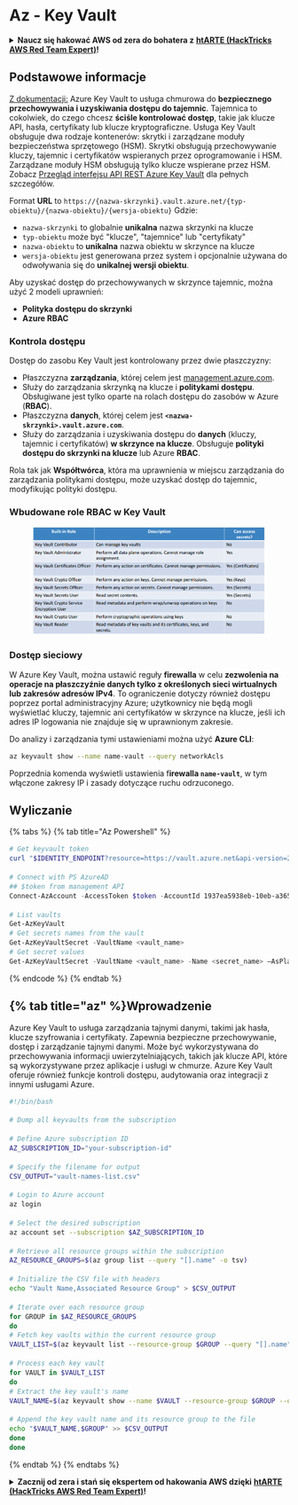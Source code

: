 # Az - Key Vault

<details>

<summary><strong>Naucz się hakować AWS od zera do bohatera z</strong> <a href="https://training.hacktricks.xyz/courses/arte"><strong>htARTE (HackTricks AWS Red Team Expert)</strong></a><strong>!</strong></summary>

Inne sposoby wsparcia HackTricks:

* Jeśli chcesz zobaczyć swoją **firmę reklamowaną w HackTricks** lub **pobrać HackTricks w formacie PDF**, sprawdź [**PLANY SUBSKRYPCYJNE**](https://github.com/sponsors/carlospolop)!
* Kup [**oficjalne gadżety PEASS & HackTricks**](https://peass.creator-spring.com)
* Odkryj [**Rodzinę PEASS**](https://opensea.io/collection/the-peass-family), naszą kolekcję ekskluzywnych [**NFT**](https://opensea.io/collection/the-peass-family)
* **Dołącz do** 💬 [**grupy Discord**](https://discord.gg/hRep4RUj7f) lub [**grupy telegramowej**](https://t.me/peass) lub **śledź** nas na **Twitterze** 🐦 [**@hacktricks\_live**](https://twitter.com/hacktricks\_live)**.**
* **Podziel się swoimi sztuczkami hakerskimi, przesyłając PR-y do** [**HackTricks**](https://github.com/carlospolop/hacktricks) i [**HackTricks Cloud**](https://github.com/carlospolop/hacktricks-cloud) na GitHubie.

</details>

## Podstawowe informacje

[Z dokumentacji:](https://learn.microsoft.com/en-us/azure/key-vault/general/basic-concepts) Azure Key Vault to usługa chmurowa do **bezpiecznego przechowywania i uzyskiwania dostępu do tajemnic**. Tajemnica to cokolwiek, do czego chcesz **ściśle kontrolować dostęp**, takie jak klucze API, hasła, certyfikaty lub klucze kryptograficzne. Usługa Key Vault obsługuje dwa rodzaje kontenerów: skrytki i zarządzane moduły bezpieczeństwa sprzętowego (HSM). Skrytki obsługują przechowywanie kluczy, tajemnic i certyfikatów wspieranych przez oprogramowanie i HSM. Zarządzane moduły HSM obsługują tylko klucze wspierane przez HSM. Zobacz [Przegląd interfejsu API REST Azure Key Vault](https://learn.microsoft.com/en-us/azure/key-vault/general/about-keys-secrets-certificates) dla pełnych szczegółów.

Format **URL** to `https://{nazwa-skrzynki}.vault.azure.net/{typ-obiektu}/{nazwa-obiektu}/{wersja-obiektu}` Gdzie:

* `nazwa-skrzynki` to globalnie **unikalna** nazwa skrzynki na klucze
* `typ-obiektu` może być "klucze", "tajemnice" lub "certyfikaty"
* `nazwa-obiektu` to **unikalna** nazwa obiektu w skrzynce na klucze
* `wersja-obiektu` jest generowana przez system i opcjonalnie używana do odwoływania się do **unikalnej wersji obiektu**.

Aby uzyskać dostęp do przechowywanych w skrzynce tajemnic, można użyć 2 modeli uprawnień:

* **Polityka dostępu do skrzynki**
* **Azure RBAC**

### Kontrola dostępu <a href="#access-control" id="access-control"></a>

Dostęp do zasobu Key Vault jest kontrolowany przez dwie płaszczyzny:

* Płaszczyzna **zarządzania**, której celem jest [management.azure.com](http://management.azure.com/).
* Służy do zarządzania skrzynką na klucze i **politykami dostępu**. Obsługiwane jest tylko oparte na rolach dostępu do zasobów w Azure (**RBAC**).
* Płaszczyzna **danych**, której celem jest **`<nazwa-skrzynki>.vault.azure.com`**.
* Służy do zarządzania i uzyskiwania dostępu do **danych** (kluczy, tajemnic i certyfikatów) **w skrzynce na klucze**. Obsługuje **polityki dostępu do skrzynki na klucze** lub Azure **RBAC**.

Rola tak jak **Współtwórca**, która ma uprawnienia w miejscu zarządzania do zarządzania politykami dostępu, może uzyskać dostęp do tajemnic, modyfikując polityki dostępu.

### Wbudowane role RBAC w Key Vault <a href="#rbac-built-in-roles" id="rbac-built-in-roles"></a>

<figure><img src="../../../.gitbook/assets/image (27).png" alt=""><figcaption></figcaption></figure>

### Dostęp sieciowy

W Azure Key Vault, można ustawić reguły **firewalla** w celu **zezwolenia na operacje na płaszczyźnie danych tylko z określonych sieci wirtualnych lub zakresów adresów IPv4**. To ograniczenie dotyczy również dostępu poprzez portal administracyjny Azure; użytkownicy nie będą mogli wyświetlać kluczy, tajemnic ani certyfikatów w skrzynce na klucze, jeśli ich adres IP logowania nie znajduje się w uprawnionym zakresie.

Do analizy i zarządzania tymi ustawieniami można użyć **Azure CLI**:
```bash
az keyvault show --name name-vault --query networkAcls
```
Poprzednia komenda wyświetli ustawienia f**irewalla `name-vault`**, w tym włączone zakresy IP i zasady dotyczące ruchu odrzuconego.

## Wyliczanie

{% tabs %}
{% tab title="Az Powershell" %}
```powershell
# Get keyvault token
curl "$IDENTITY_ENDPOINT?resource=https://vault.azure.net&api-version=2017-09-01" -H secret:$IDENTITY_HEADER

# Connect with PS AzureAD
## $token from management API
Connect-AzAccount -AccessToken $token -AccountId 1937ea5938eb-10eb-a365-10abede52387 -KeyVaultAccessToken $keyvaulttoken

# List vaults
Get-AzKeyVault
# Get secrets names from the vault
Get-AzKeyVaultSecret -VaultName <vault_name>
# Get secret values
Get-AzKeyVaultSecret -VaultName <vault_name> -Name <secret_name> –AsPlainText
```
{% endcode %}
{% endtab %}

{% tab title="az" %}Wprowadzenie
---

Azure Key Vault to usługa zarządzania tajnymi danymi, takimi jak hasła, klucze szyfrowania i certyfikaty. Zapewnia bezpieczne przechowywanie, dostęp i zarządzanie tajnymi danymi. Może być wykorzystywana do przechowywania informacji uwierzytelniających, takich jak klucze API, które są wykorzystywane przez aplikacje i usługi w chmurze. Azure Key Vault oferuje również funkcje kontroli dostępu, audytowania oraz integracji z innymi usługami Azure.
```bash
#!/bin/bash

# Dump all keyvaults from the subscription

# Define Azure subscription ID
AZ_SUBSCRIPTION_ID="your-subscription-id"

# Specify the filename for output
CSV_OUTPUT="vault-names-list.csv"

# Login to Azure account
az login

# Select the desired subscription
az account set --subscription $AZ_SUBSCRIPTION_ID

# Retrieve all resource groups within the subscription
AZ_RESOURCE_GROUPS=$(az group list --query "[].name" -o tsv)

# Initialize the CSV file with headers
echo "Vault Name,Associated Resource Group" > $CSV_OUTPUT

# Iterate over each resource group
for GROUP in $AZ_RESOURCE_GROUPS
do
# Fetch key vaults within the current resource group
VAULT_LIST=$(az keyvault list --resource-group $GROUP --query "[].name" -o tsv)

# Process each key vault
for VAULT in $VAULT_LIST
do
# Extract the key vault's name
VAULT_NAME=$(az keyvault show --name $VAULT --resource-group $GROUP --query "name" -o tsv)

# Append the key vault name and its resource group to the file
echo "$VAULT_NAME,$GROUP" >> $CSV_OUTPUT
done
done
```
{% endtab %}
{% endtabs %}

<details>

<summary><strong>Zacznij od zera i stań się ekspertem od hakowania AWS dzięki</strong> <a href="https://training.hacktricks.xyz/courses/arte"><strong>htARTE (HackTricks AWS Red Team Expert)</strong></a><strong>!</strong></summary>

Inne sposoby wsparcia HackTricks:

* Jeśli chcesz zobaczyć swoją **firmę reklamowaną w HackTricks** lub **pobrać HackTricks w formacie PDF**, sprawdź [**PLANY SUBSKRYPCYJNE**](https://github.com/sponsors/carlospolop)!
* Kup [**oficjalne gadżety PEASS & HackTricks**](https://peass.creator-spring.com)
* Odkryj [**Rodzinę PEASS**](https://opensea.io/collection/the-peass-family), naszą kolekcję ekskluzywnych [**NFT**](https://opensea.io/collection/the-peass-family)
* **Dołącz do** 💬 [**grupy Discord**](https://discord.gg/hRep4RUj7f) lub [**grupy telegram**](https://t.me/peass) lub **śledź** nas na **Twitterze** 🐦 [**@hacktricks\_live**](https://twitter.com/hacktricks\_live)**.**
* **Podziel się swoimi sztuczkami hakerskimi, przesyłając PR-y do** [**HackTricks**](https://github.com/carlospolop/hacktricks) i [**HackTricks Cloud**](https://github.com/carlospolop/hacktricks-cloud) na GitHubie.

</details>
